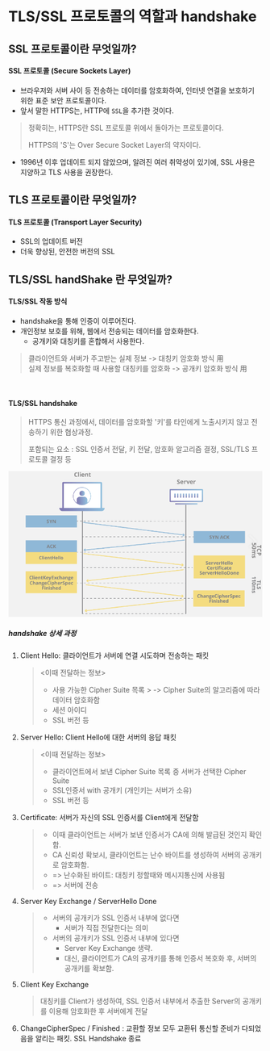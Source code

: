 # TLS/SSL 프로토콜의 역할과 handshake

## SSL 프로토콜이란 무엇일까?

#### SSL 프로토콜 (Secure Sockets Layer)
- 브라우저와 서버 사이 등 전송하는 데이터를 암호화하여, 인터넷 연결을 보호하기 위한 표준 보안 프로토콜이다.
- 앞서 말한 HTTPS는, HTTP에 `SSL`을 추가한 것이다. 
> 정확히는, HTTPS란 SSL 프로토콜 위에서 돌아가는 프로토콜이다.
>
>HTTPS의 'S'는 Over Secure Socket Layer의 약자이다.

-  1996년 이후 업데이트 되지 않았으며, 알려진 여러 취약성이 있기에, SSL 사용은 지양하고 TLS 사용을 권장한다.

## TLS 프로토콜이란 무엇일까?

#### TLS 프로토콜 (Transport Layer Security)
- SSL의 업데이트 버전
- 더욱 향상된, 안전한 버전의 SSL

## TLS/SSL handShake 란 무엇일까?
#### TLS/SSL 작동 방식
- handshake을 통해 인증이 이루어진다. 
- 개인정보 보호를 위해, 웹에서 전송되는 데이터를 암호화한다.
	- 공개키와 대칭키를 혼합해서 사용한다.
>  클라이언트와 서버가 주고받는 실제 정보 -> 대칭키 암호화 방식 用<br/>
> 실제 정보를 복호화할 때 사용할 대칭키를 암호화 -> 공개키 암호화 방식 用

<br/>

#### TLS/SSL handshake
> HTTPS 통신 과정에서, 데이터를 암호화할 '키'를 타인에게 노출시키지 않고 전송하기 위한 협상과정.
>
>포함되는 요소
>: SSL 인증서 전달, 키 전달, 암호화 알고리즘 결정, SSL/TLS 프로토콜 결정 등  

![Alt text](img/image4.png)

##### handshake 상세 과정
1. Client Hello: 클라이언트가 서버에 연결 시도하며 전송하는 패킷
	> <이때 전달하는 정보>
	>
	> - 사용 가능한 Cipher Suite 목록
			> -> Cipher Suite의 알고리즘에 따라 데이터 암호화함
	> - 세션 아이디
	> - SSL 버전 등
2. Server Hello: Client Hello에 대한 서버의 응답 패킷
	> <이때 전달하는 정보>
	>
	> - 클라이언트에서 보낸 Cipher Suite 목록 중 서버가 선택한 Cipher Suite
	>  - SSL인증서 with 공개키 (개인키는 서버가 소유)
	> - SSL 버전 등
3. Certificate: 서버가 자신의 SSL 인증서를 Client에게 전달함
	> - 이때 클라이언트는 서버가 보낸 인증서가 CA에 의해 발급된 것인지 확인함.
	> - CA 신뢰성 확보시, 클라이언트는 난수 바이트를 생성하여 서버의 공개키로 암호화함. 
	> - => 난수화된 바이트: 대칭키 정할때와 메시지통신에 사용됨
	> - => 서버에 전송
4. Server Key Exchange / ServerHello Done 
	> - 서버의 공개키가 SSL 인증서 내부에 없다면
	> 	- 서버가 직접 전달한다는 의미
	>  - 서버의 공개키가 SSL 인증서 내부에 있다면
	> 		- Server Key Exchange 생략. 
	> 		- 대신, 클라이언트가 CA의 공개키를 통해 인증서 복호화 후, 서버의 공개키를 확보함.
5. Client Key Exchange 
	> 대칭키를 Client가 생성하여, SSL 인증서 내부에서 추출한 Server의 공개키를 이용해 암호화한 후 서버에게 전달
6. ChangeCipherSpec / Finished : 교환할 정보 모두 교환뒤 통신할 준비가 다되었음을 알리는 패킷. SSL Handshake 종료  
